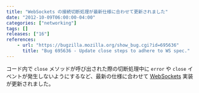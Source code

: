 ```yaml
---
title: "WebSockets の接続切断処理が最新仕様に合わせて更新されました"
date: "2012-10-09T06:00:00-04:00"
categories: ["networking"]
tags: []
releases: ["16"]
references:
    - url: "https://bugzilla.mozilla.org/show_bug.cgi?id=695636"
      title: "Bug 695636 - Update close steps to adhere to WS spec."
---
```

コード内で `close` メソッドが呼び出された際の切断処理中に `error` や `close` イベントが発生しないようにするなど、最新の仕様に合わせて [WebSockets](https://developer.mozilla.org/docs/Web/API/WebSockets_API) 実装が更新されました。
